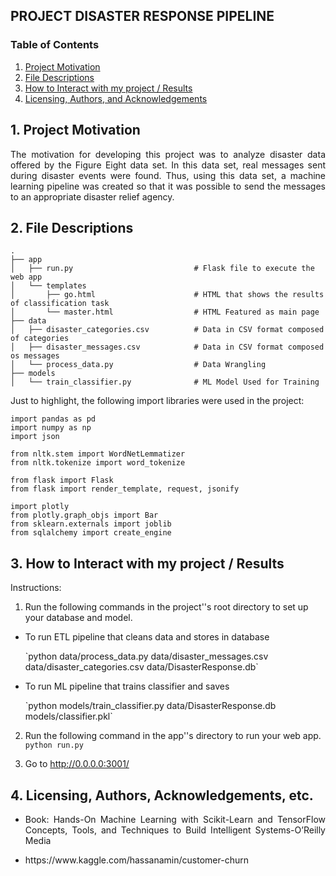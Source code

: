 ## PROJECT DISASTER RESPONSE PIPELINE
### Table of Contents
1. [Project Motivation](#motivation) 
2. [File Descriptions](#files) 
3. [How to Interact with my project / Results](#results) 
4. [Licensing, Authors, and Acknowledgements](#licensing)

## 1. Project Motivation<a name="motivation"></a>
<p align="justify">The motivation for developing this project was to analyze disaster data offered by the Figure Eight data set. In this data set, real messages sent during disaster events were found. Thus, using this data set, a machine learning pipeline was created so that it was possible to send the messages to an appropriate disaster relief agency.</p>

## 2. File Descriptions<a name="files"></a>
    .
    ├── app     
    │   ├── run.py                           # Flask file to execute the web app
    │   └── templates   
    │       ├── go.html                      # HTML that shows the results of classification task
    │       └── master.html                  # HTML Featured as main page   	
    ├── data                   
    │   ├── disaster_categories.csv          # Data in CSV format composed of categories  
    │   ├── disaster_messages.csv            # Data in CSV format composed os messages
    │   └── process_data.py                  # Data Wrangling
    ├── models
    │   └── train_classifier.py              # ML Model Used for Training
		
<p align="justify">Just to highlight, the following import libraries were used in the project:</p>

	import pandas as pd
	import numpy as np
	import json

	from nltk.stem import WordNetLemmatizer
	from nltk.tokenize import word_tokenize

	from flask import Flask
	from flask import render_template, request, jsonify

	import plotly
	from plotly.graph_objs import Bar
	from sklearn.externals import joblib
	from sqlalchemy import create_engine

## 3. How to Interact with my project / Results<a name="results"></a>

Instructions:

1. Run the following commands in the project''s root directory to set up your database and model.

<ul>		
	<li><p align="justify">To run ETL pipeline that cleans data and stores in database</p>
	`python data/process_data.py data/disaster_messages.csv data/disaster_categories.csv data/DisasterResponse.db`
	<li><p align="justify">To run ML pipeline that trains classifier and saves</p>
	`python models/train_classifier.py data/DisasterResponse.db models/classifier.pkl`
</ul>

2. Run the following command in the app''s directory to run your web app.
		`python run.py`

3. Go to http://0.0.0.0:3001/

## 4. Licensing, Authors, Acknowledgements, etc.<a name="licensing"></a>
<ul> <li><p align="justify">Book: Hands-On Machine Learning with Scikit-Learn and TensorFlow Concepts, Tools, and Techniques to Build Intelligent Systems-O’Reilly Media</p> <li><p 
	align="justify">https://www.kaggle.com/hassanamin/customer-churn</p>
</ul>
